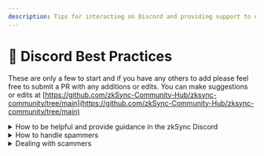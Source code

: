 ```yaml
---
description: Tips for interacting on Discord and providing support to others
---
```


# 🤝 Discord Best Practices

These are only a few to start and if you have any others to add please feel free to submit a PR with any additions or edits. You can make suggestions or edits at [https://github.com/zkSync-Community-Hub/zksync-community/tree/main](https://github.com/zkSync-Community-Hub/zksync-community/tree/main)

<details>

<summary>How to be helpful and provide guidance in the zkSync Discord</summary>

1. Interact with kindness and a welcoming tone to make every user feel supported and valued in our community.
2. Treat every question with patience and understanding, acknowledging the diverse levels of experience within our community.
3. Only respond to questions if you're sure of the answer. If unsure, either research the topic, let someone else answer, or seek assistance from a zk Success Squad member if the question remains unanswered.
4. Contribute to a discussion only if you have additional relevant information or a different perspective, avoiding repetition of already provided answers.

</details>

<details>

<summary>How to handle spammers</summary>

If you see messages like "hh," "hu," "great," or "ok" that don't contribute to the conversation, those are likely spammers. With a community this large, some spam is unavoidable. Instead, keep contributing positively to the community.&#x20;

For severe spamming incidents, report them and let the moderation team handle it. Focus on what really matters: building a great community.

</details>

<details>

<summary>Dealing with scammers</summary>

Reporting scams is important to keep Discord safe from fraudsters, hence why it is an essential role of zkSuccess. Below are the steps on how to report a scam:

1. **Identify the scam:** the first part of reporting a scam is identifying it. Scams can take many forms, including phishing links, fraudulent Discord invite links, scammers requesting DM, or even impostors posing as support, team members or moderators.
2. **Report it:**
   1. Find and copy the Discord ID of the fraudster.&#x20;
      * You can find it by ‘right clicking’ on their name and clicking on ‘Copy USER ID’.
   2. Post the User ID in the #report-scam channel and a give a short description of how they tried to scamm. Try to be clear and precise in your description.&#x20;
      * Feel free to tag the moderators in your scam report so they can eliminate the scam as fast as possible.&#x20;
   3. Add a direct link to the scam message if it has not been deleted already.

### _Example:_

![](<../.gitbook/assets/image (1).png>)

</details>

